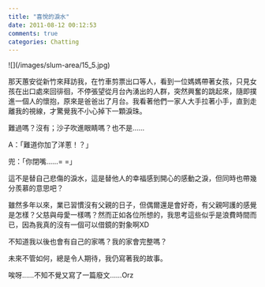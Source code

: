 ```yaml
---
title: "喜悅的淚水"
date: 2011-08-12 00:12:53
comments: true
categories: Chatting
---
```

<p>![](/images/slum-area/15_5.jpg)</p><p>那天蕙安從新竹來拜訪我，在竹車剪票出口等人，看到一位媽媽帶著女孩，只見女孩在出口處來回徘徊，不停張望從月台內湧出的人群，突然興奮的跳起來，隨即撲進一個人的懷抱，原來是爸爸出了月台。我看著他們一家人大手拉著小手，直到走離我的視線，才驚覺我不小心掉下一顆淚珠。</p><p>難過嗎？沒有；沙子吹進眼睛嗎？也不是&hellip;&hellip;</p><p>A：「難道你加了洋蔥！？」</p><p>兜：「你閉嘴&hellip;&hellip;= =」</p><p>這不是替自己悲傷的淚水，這是替他人的幸福感到開心的感動之淚，但同時也帶幾分羨慕的意思吧？</p><p>雖然多年以來，業已習慣沒有父親的日子，但偶爾還是會好奇，有父親呵護的感覺是怎樣？父慈與母愛一樣嗎？然而正如各位所想的，我思考這些似乎是浪費時間而已，因為我真的沒有一個可以借鏡的對象啊XD</p><p>不知道我以後也會有自己的家嗎？我的家會完整嗎？</p><p>未來不管如何，總是令人期待，我仍寫著我的故事。</p><p>唉呀&hellip;&hellip;不知不覺又寫了一篇廢文&hellip;&hellip;Orz</p>

